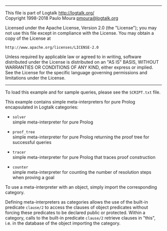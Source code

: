 ________________________________________________________________________

This file is part of Logtalk <http://logtalk.org/>  
Copyright 1998-2018 Paulo Moura <pmoura@logtalk.org>

Licensed under the Apache License, Version 2.0 (the "License");
you may not use this file except in compliance with the License.
You may obtain a copy of the License at

    http://www.apache.org/licenses/LICENSE-2.0

Unless required by applicable law or agreed to in writing, software
distributed under the License is distributed on an "AS IS" BASIS,
WITHOUT WARRANTIES OR CONDITIONS OF ANY KIND, either express or implied.
See the License for the specific language governing permissions and
limitations under the License.
________________________________________________________________________


To load this example and for sample queries, please see the `SCRIPT.txt` file.

This example contains simple meta-interpreters for pure Prolog encapsulated 
in Logtalk categories:

- `solver`  
	simple meta-interpreter for pure Prolog

- `proof_tree`  
	simple meta-interpreter for pure Prolog returning the proof 
	tree for successful queries

- `tracer`  
	simple meta-interpreter for pure Prolog that traces proof 
	construction

- `counter`  
	simple meta-interpreter for counting the number of resolution
	steps when proving a goal

To use a meta-interpreter with an object, simply import the corresponding 
category.

Defining meta-interpreters as categories allows the use of the built-in 
predicate `clause/2` to access the clauses of object predicates without 
forcing these predicates to be declared public or protected. Within a 
category, calls to the built-in predicate `clause/2` retrieve clauses in 
"this", i.e. in the database of the object importing the category. 
